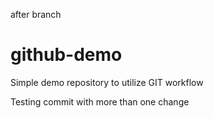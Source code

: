 after branch
# github-demo
Simple demo repository to utilize GIT workflow

Testing commit with more than one change